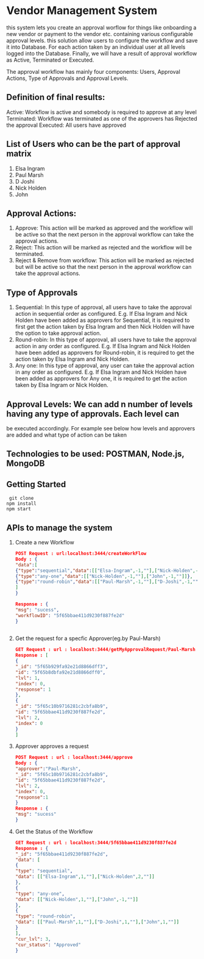 # Vendor Management System
this system lets you create an approval worflow for things like onboarding a new vendor or payment to the vendor etc. containing various configurable approval levels. 
this solution allow users to configure the workflow and save it into Database. For each action taken by an individual user at all levels logged into the
Database. Finally, we will have a result of approval workflow as Active, Terminated or Executed.

The approval workflow has mainly four components: Users, Approval Actions, Type of Approvals and Approval Levels.

## Definition of final results:
Active: Workflow is active and somebody is required to approve at any level
Terminated: Workflow was terminated as one of the approvers has Rejected the approval
Executed: All users have approved

## List of Users who can be the part of approval matrix
1. Elsa Ingram
2. Paul Marsh
3. D Joshi
4. Nick Holden
5. John

## Approval Actions:
1. Approve: This action will be marked as approved and the workflow will be active so that
the next person in the approval workflow can take the approval actions.
2. Reject: This action will be marked as rejected and the workflow will be terminated.
3. Reject & Remove from workflow: This action will be marked as rejected but will be active
so that the next person in the approval workflow can take the approval actions.

## Type of Approvals
1. Sequential: In this type of approval, all users have to take the approval action in
sequential order as configured. E.g. If Elsa Ingram and Nick Holden have been added
as approvers for Sequential, it is required to first get the action taken by Elsa Ingram and
then Nick Holden will have the option to take approval action.
2. Round-robin: In this type of approval, all users have to take the approval action in any
order as configured. E.g. If Elsa Ingram and Nick Holden have been added as
approvers for Round-robin, it is required to get the action taken by Elsa Ingram and Nick
Holden.
3. Any one: In this type of approval, any user can take the approval action in any order as
configured. E.g. If Elsa Ingram and Nick Holden have been added as approvers for Any
one, it is required to get the action taken by Elsa Ingram or Nick Holden.

## Approval Levels: We can add n number of levels having any type of approvals. Each level can
be executed accordingly. For example see below how levels and approvers are added and what
type of action can be taken

## Technologies to be used: POSTMAN, Node.js, MongoDB

## Getting Started
```
 git clone
npm install
npm start
```

## APIs to manage the system 
1. Create a new Workflow
   ```json
   POST Request : url:localhost:3444/createWorkFlow
   Body : {
   "data":[
   {"type":"sequential","data":[["Elsa-Ingram",-1,""],["Nick-Holden",-1,""]]},
   {"type":"any-one","data":[["Nick-Holden",-1,""],["John",-1,""]]},
   {"type":"round-robin","data":[["Paul-Marsh",-1,""],["D-Joshi",-1,""],["John",-1,""]]}
   ]
   }

   Response : {
   "msg": "sucess",
   "workflowID": "5f65bbae411d9230f887fe2d"
   }
 
2. Get the request for a specfic Approver(eg.by Paul-Marsh)
   ```json
   GET Request : url : localhost:3444/getMyApprovalRequest/Paul-Marsh
   Response : [
   {
   "_id": "5f65b929fa92e21d8866dff3",
   "id": "5f65b8dbfa92e21d8866dff0",
   "lvl": 1,
   "index": 0,
   "response": 1
   },
   {
   "_id": "5f65c10b9716281c2cbfa8b9",
   "id": "5f65bbae411d9230f887fe2d",
   "lvl": 2,
   "index": 0
   }
   ]
3. Approver approves a request
   ```json
   POST Request : url : localhost:3444/approve
   Body : {
   "approver":"Paul-Marsh",
   "_id": "5f65c10b9716281c2cbfa8b9",
   "id": "5f65bbae411d9230f887fe2d",
   "lvl": 2,
   "index": 0,
   "response":1
   }
   Response : {
   "msg": "sucess"
   }

4. Get the Status of the Workflow
   ```json
   GET Request : url : localhost:3444/5f65bbae411d9230f887fe2d
   Response : {
   "_id": "5f65bbae411d9230f887fe2d",
   "data": [
   {
   "type": "sequential",
   "data": [["Elsa-Ingram",1,""],["Nick-Holden",2,""]]
   },
   {
   "type": "any-one",
   "data": [["Nick-Holden",1,""],["John",-1,""]]
   },
   {
   "type": "round-robin",
   "data": [["Paul-Marsh",1,""],["D-Joshi",1,""],["John",1,""]]
   }
   ],
   "cur_lvl": 3,
   "cur_status": "Approved"
   }
